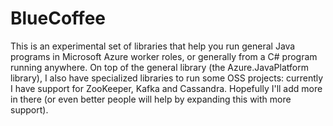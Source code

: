 BlueCoffee
==========

This is an experimental set of libraries that help you run general Java programs in Microsoft Azure worker roles,
or generally from a C# program running anywhere. On top of the general library (the Azure.JavaPlatform library),
I also have specialized libraries to run some OSS projects: currently I have support for ZooKeeper, Kafka
and Cassandra. Hopefully I'll add more in there (or even better people will help by expanding this with more
support).
